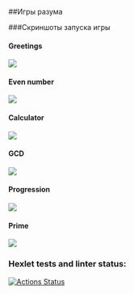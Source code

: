 ##Игры разума

###Скриншоты запуска игры

#### Greetings
![](https://github.com/evgeny-alex/java-project-lvl1/src/main/resources/Greeting.png)

#### Even number
![](https://github.com/evgeny-alex/java-project-lvl1/src/main/resources/Even.png)

#### Calculator
![](https://github.com/evgeny-alex/java-project-lvl1/src/main/resources/Calculator.png)

#### GCD
![](https://github.com/evgeny-alex/java-project-lvl1/src/main/resources/GCD.png)

#### Progression
![](https://github.com/evgeny-alex/java-project-lvl1/src/main/resources/Progression.png)

#### Prime
![](https://github.com/evgeny-alex/java-project-lvl1/src/main/resources/Prime.png)

### Hexlet tests and linter status:
[![Actions Status](https://github.com/evgeny-alex/java-project-lvl1/workflows/hexlet-check/badge.svg)](https://github.com/evgeny-alex/java-project-lvl1/actions)
